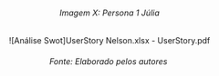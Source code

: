<h6 align="center"> Imagem X:  Persona 1 Júlia </h6>

<div align="center">
	
![Análise Swot]UserStory Nelson.xlsx - UserStory.pdf
</div>

<h6 align="center"> Fonte: Elaborado pelos autores </h6>
